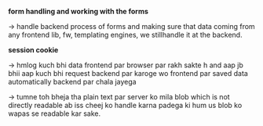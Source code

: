 **form handling and working with the forms**

-> handle backend process of forms and making sure that data coming from any frontend lib, fw, templating engines, we stillhandle it at the backend.

**session cookie**

-> hmlog kuch bhi data frontend par browser par rakh sakte h and aap jb bhii aap kuch bhi request backend par karoge wo frontend par saved data automatically backend par chala jayega

-> tumne toh bheja tha plain text par server ko mila blob which is not directly readable ab iss cheej ko handle karna padega ki hum us blob ko wapas se readable kar sake.